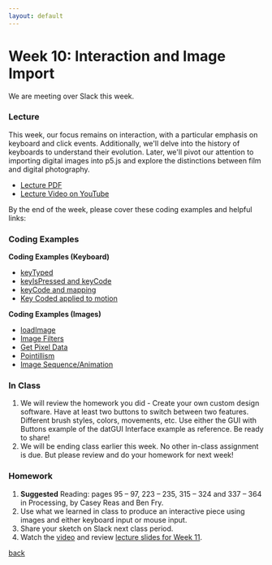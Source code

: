 ```yaml
---
layout: default
---
```


# Week 10: Interaction and Image Import

We are meeting over Slack this week.

### Lecture
This week, our focus remains on interaction, with a particular emphasis on keyboard and click events. Additionally, we'll delve into the history of keyboards to understand their evolution. Later, we'll pivot our attention to importing digital images into p5.js and explore the distinctions between film and digital photography.
- [Lecture PDF](https://teaching-files.s3.us-east-2.amazonaws.com/creativecoding/lectures/creativecoding_week10.pdf)
- [Lecture Video on YouTube](https://youtu.be/gxZFk7M6kNo?si=Kfmrt2CuvoHCJAWa)

By the end of the week, please cover these coding examples and helpful links:

### Coding Examples

**Coding Examples (Keyboard)**  
- [keyTyped](https://web.archive.org/web/20230605122558/https://editor.p5js.org/dannewoo/sketches/jFf2j0eq5)  
- [keyIsPressed and keyCode](https://web.archive.org/web/20230605122558/https://editor.p5js.org/dannewoo/sketches/uWZXqUSoI)  
- [keyCode and mapping](https://web.archive.org/web/20230605122558/https://editor.p5js.org/dannewoo/sketches/7faaXU6k_)  
- [Key Coded applied to motion](https://web.archive.org/web/20230605122558/https://editor.p5js.org/dannewoo/sketches/hf-7u2twd)

**Coding Examples (Images)**  
- [loadImage](https://web.archive.org/web/20230605122558/https://editor.p5js.org/dannewoo/sketches/jdLMkXcu5)  
- [Image Filters](https://web.archive.org/web/20230605122558/https://editor.p5js.org/dannewoo/sketches/1Pxnrbe0A)  
- [Get Pixel Data](https://web.archive.org/web/20230605122558/https://editor.p5js.org/dannewoo/sketches/JzSh1vvSs)  
- [Pointillism](https://web.archive.org/web/20230605122558/https://editor.p5js.org/dannewoo/sketches/De-UnfeXG)  
- [Image Sequence/Animation](https://web.archive.org/web/20230605122558/https://editor.p5js.org/dannewoo/sketches/4z808KLnb)

### In Class
1. We will review the homework you did - Create your own custom design software. Have at least two buttons to switch between two features. Different brush styles, colors, movements, etc. Use either the GUI with Buttons example of the datGUI Interface example as reference. Be ready to share!
2. We will be ending class earlier this week. No other in-class assignment is due. But please review and do your homework for next week!

### Homework 

1. **Suggested** Reading: pages 95 – 97, 223 – 235, 315 – 324 and 337 – 364 in Processing, by Casey Reas and Ben Fry.
2. Use what we learned in class to produce an interactive piece using images and either keyboard input or mouse input.
3. Share your sketch on Slack next class period.
4. Watch the [video](https://youtu.be/QUzYU7TF8CY) and review [lecture slides for Week 11](https://teaching-files.s3.us-east-2.amazonaws.com/creativecoding/lectures/creativecoding_week11.pdf).

[back](./)
